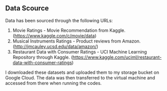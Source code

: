 ## Data Scource

Data has been sourced through the following URLs:

1. Movie Ratings - Movie Recommendation from Kaggle. (https://www.kaggle.com/c/movie/data)
2. Musical Instruments Ratings - Product reviews from Amazon. (http://jmcauley.ucsd.edu/data/amazon/)
3. Restaurant Data with Consumer Ratings - UCI Machine Learning Repository through Kaggle. (https://www.kaggle.com/uciml/restaurant-data-with-consumer-ratings)

I downloaded these datasets and uploaded them to my storage bucket on Google Cloud. The data was then transferred to the virtual machine and accessed from there when running the codes.

